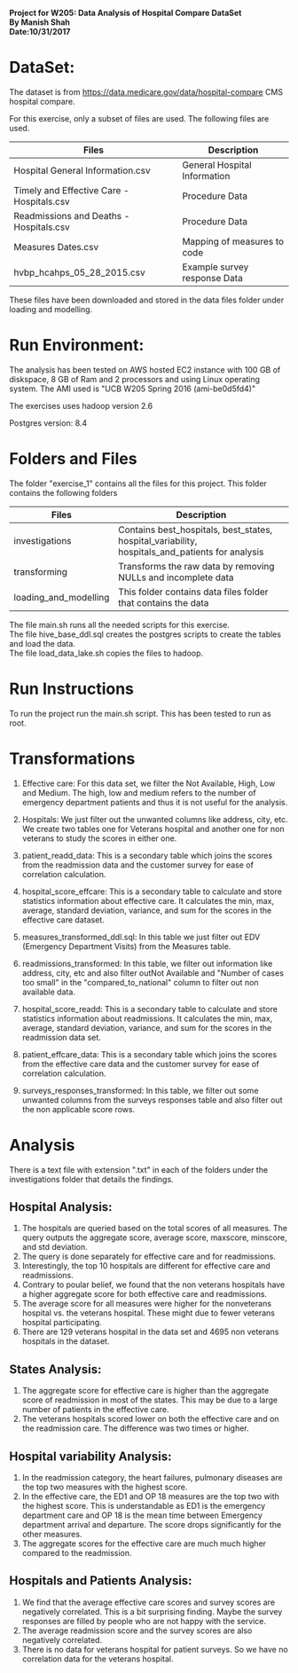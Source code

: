 **Project for W205: Data Analysis of Hospital Compare DataSet**  
**By Manish Shah**  
**Date:10/31/2017**  

# DataSet:

The dataset is from https://data.medicare.gov/data/hospital-compare CMS hospital compare. 

For this exercise, only a subset of files are used. The following files are used. 

Files | Description
------|-------------
Hospital General Information.csv | General Hospital Information
Timely and Effective Care - Hospitals.csv | Procedure Data
Readmissions and Deaths - Hospitals.csv | Procedure Data
Measures Dates.csv | Mapping of measures to code
hvbp_hcahps_05_28_2015.csv | Example survey response Data

These files have been downloaded and stored in the data files folder under loading and modelling. 

# Run Environment:

The analysis has been tested on AWS hosted EC2 instance with 100 GB of diskspace, 8 GB of Ram and 2 processors and using Linux operating system. The AMI used is "UCB W205 Spring 2016 (ami-be0d5fd4)"  

The exercises uses hadoop version 2.6  

Postgres version: 8.4  
 

# Folders and Files 

The folder "exercise_1" contains all the files for this project. This folder contains the following folders

Files | Description
------|-------------
investigations | Contains best_hospitals, best_states, hospital_variability, hospitals_and_patients for analysis
transforming | Transforms the raw data by removing NULLs and incomplete data
loading_and_modelling | This folder contains  data files folder that contains the data  


The file main.sh runs all the needed scripts for this exercise.   
The file hive_base_ddl.sql creates the postgres scripts to create the tables and load the data.  
The file load_data_lake.sh copies the files to hadoop. 
 
# Run Instructions

To run the project run the main.sh script. This has been tested to run as root. 

# Transformations

1. Effective care: For this data set, we filter the Not Available, High, Low and Medium. The high, low and medium refers to the number of emergency department patients and thus it is not useful for the analysis.   

2. Hospitals: We just filter out the unwanted columns like address, city, etc. We create two tables one for Veterans hospital and another one for non veterans to study the scores in either one.    

3. patient_readd_data: This is a secondary table which joins the scores from the readmission data and the customer survey for ease of correlation calculation.   

4. hospital_score_effcare: This is a secondary table to calculate and store statistics information about effective care. It calculates the min, max, average, standard deviation, variance, and sum for the scores in the effective care dataset.   

5. measures_transformed_ddl.sql: In this table we just filter out EDV (Emergency Department Visits) from the Measures table.   

6. readmissions_transformed: In this table, we filter out information like address, city, etc and also filter outNot Available and "Number of cases too small" in the "compared_to_national" column to filter out non available data.    

7. hospital_score_readd: This is a secondary table to calculate and store statistics information about readmissions. It calculates the min, max, average, standard deviation, variance, and sum for the scores in the readmission data set.    

8. patient_effcare_data: This is a secondary table which joins the scores from the effective care data and the customer survey for ease of correlation calculation.   

9. surveys_responses_transformed: In this table, we filter out some unwanted columns from the surveys responses table and also filter out the non applicable score rows.       

 

# Analysis

There is a text file with extension ".txt" in each of the folders under the investigations folder that details the findings. 

## Hospital Analysis:

1. The hospitals are queried based on the total scores of all measures. The
query outputs the aggregate score, average score, maxscore, minscore, and std
deviation.   
2. The query is done separately for effective care and for readmissions.   
3. Interestingly, the top 10 hospitals are different for effective care and
readmissions.   
4. Contrary to poular belief, we found that the non veterans hospitals have a higher aggregate
score for both effective care and readmissions.  
5. The average score for all measures were higher for the nonveterans hospital
vs. the veterans hospital. These might due to fewer veterans hospital
participating.   
6. There are 129 veterans hospital in the data set and 4695 non veterans
hospitals in the dataset.  

## States Analysis:
1. The aggregate score for effective care is higher than the aggregate score
of readmission in most of the states. This may be due to a large number of
patients in the effective care.   
2. The veterans hospitals scored lower on both the effective care and on the
readmission care. The difference was two times or higher.   

## Hospital variability Analysis:
1. In the readmission category, the heart failures, pulmonary diseases are the top two measures with the highest score.   
2. In the effective care, the ED1 and OP 18 measures are the top two with the highest score. This is understandable as ED1 is the emergency department care and OP 18 is the mean time between Emergency department arrival and departure. The score drops significantly for the other measures.   
3. The aggregate scores for the effective care are much much higher compared to the readmission.   

## Hospitals and Patients Analysis:  
1. We find that the average effective care scores and survey scores are negatively correlated. This is a bit surprising finding. Maybe the survey responses are filled by people who are not happy with the service. 
2. The average readmission score and the survey scores are also negatively correlated.  
3. There is no data for veterans hospital for patient surveys. So we have no correlation data for the veterans hospital. 
